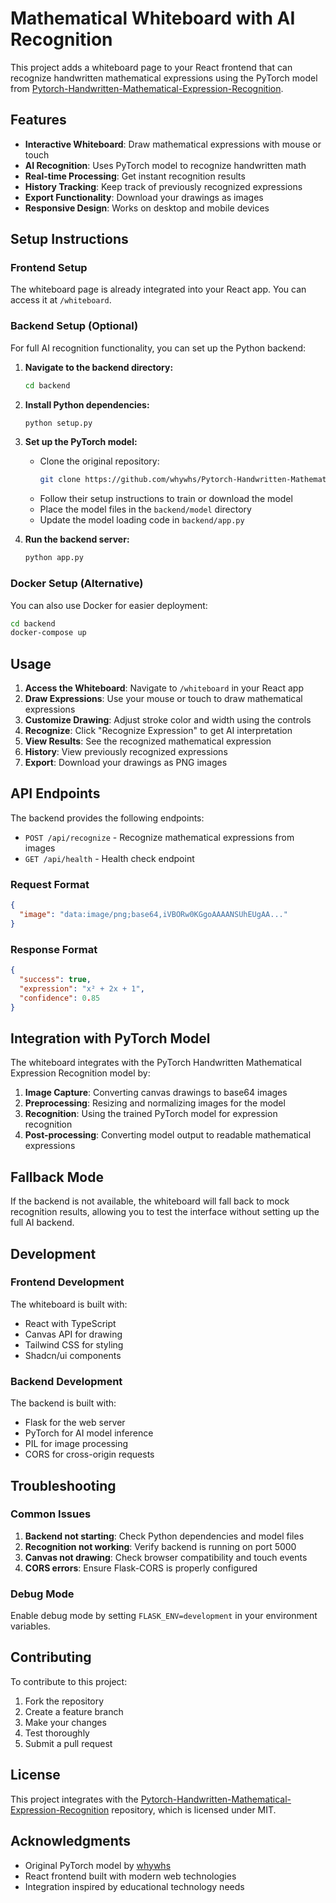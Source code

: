 # Mathematical Whiteboard with AI Recognition

This project adds a whiteboard page to your React frontend that can recognize handwritten mathematical expressions using the PyTorch model from [Pytorch-Handwritten-Mathematical-Expression-Recognition](https://github.com/whywhs/Pytorch-Handwritten-Mathematical-Expression-Recognition).

## Features

- **Interactive Whiteboard**: Draw mathematical expressions with mouse or touch
- **AI Recognition**: Uses PyTorch model to recognize handwritten math
- **Real-time Processing**: Get instant recognition results
- **History Tracking**: Keep track of previously recognized expressions
- **Export Functionality**: Download your drawings as images
- **Responsive Design**: Works on desktop and mobile devices

## Setup Instructions

### Frontend Setup

The whiteboard page is already integrated into your React app. You can access it at `/whiteboard`.

### Backend Setup (Optional)

For full AI recognition functionality, you can set up the Python backend:

1. **Navigate to the backend directory:**
   ```bash
   cd backend
   ```

2. **Install Python dependencies:**
   ```bash
   python setup.py
   ```

3. **Set up the PyTorch model:**
   - Clone the original repository:
     ```bash
     git clone https://github.com/whywhs/Pytorch-Handwritten-Mathematical-Expression-Recognition.git
     ```
   - Follow their setup instructions to train or download the model
   - Place the model files in the `backend/model` directory
   - Update the model loading code in `backend/app.py`

4. **Run the backend server:**
   ```bash
   python app.py
   ```

### Docker Setup (Alternative)

You can also use Docker for easier deployment:

```bash
cd backend
docker-compose up
```

## Usage

1. **Access the Whiteboard**: Navigate to `/whiteboard` in your React app
2. **Draw Expressions**: Use your mouse or touch to draw mathematical expressions
3. **Customize Drawing**: Adjust stroke color and width using the controls
4. **Recognize**: Click "Recognize Expression" to get AI interpretation
5. **View Results**: See the recognized mathematical expression
6. **History**: View previously recognized expressions
7. **Export**: Download your drawings as PNG images

## API Endpoints

The backend provides the following endpoints:

- `POST /api/recognize` - Recognize mathematical expressions from images
- `GET /api/health` - Health check endpoint

### Request Format

```json
{
  "image": "data:image/png;base64,iVBORw0KGgoAAAANSUhEUgAA..."
}
```

### Response Format

```json
{
  "success": true,
  "expression": "x² + 2x + 1",
  "confidence": 0.85
}
```

## Integration with PyTorch Model

The whiteboard integrates with the PyTorch Handwritten Mathematical Expression Recognition model by:

1. **Image Capture**: Converting canvas drawings to base64 images
2. **Preprocessing**: Resizing and normalizing images for the model
3. **Recognition**: Using the trained PyTorch model for expression recognition
4. **Post-processing**: Converting model output to readable mathematical expressions

## Fallback Mode

If the backend is not available, the whiteboard will fall back to mock recognition results, allowing you to test the interface without setting up the full AI backend.

## Development

### Frontend Development

The whiteboard is built with:
- React with TypeScript
- Canvas API for drawing
- Tailwind CSS for styling
- Shadcn/ui components

### Backend Development

The backend is built with:
- Flask for the web server
- PyTorch for AI model inference
- PIL for image processing
- CORS for cross-origin requests

## Troubleshooting

### Common Issues

1. **Backend not starting**: Check Python dependencies and model files
2. **Recognition not working**: Verify backend is running on port 5000
3. **Canvas not drawing**: Check browser compatibility and touch events
4. **CORS errors**: Ensure Flask-CORS is properly configured

### Debug Mode

Enable debug mode by setting `FLASK_ENV=development` in your environment variables.

## Contributing

To contribute to this project:

1. Fork the repository
2. Create a feature branch
3. Make your changes
4. Test thoroughly
5. Submit a pull request

## License

This project integrates with the [Pytorch-Handwritten-Mathematical-Expression-Recognition](https://github.com/whywhs/Pytorch-Handwritten-Mathematical-Expression-Recognition) repository, which is licensed under MIT.

## Acknowledgments

- Original PyTorch model by [whywhs](https://github.com/whywhs)
- React frontend built with modern web technologies
- Integration inspired by educational technology needs
